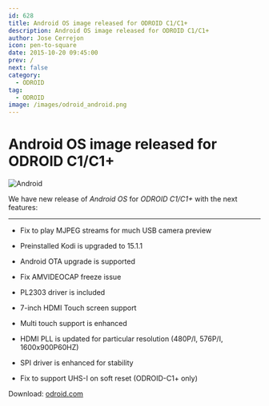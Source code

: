```yaml
---
id: 628
title: Android OS image released for ODROID C1/C1+
description: Android OS image released for ODROID C1/C1+
author: Jose Cerrejon
icon: pen-to-square
date: 2015-10-20 09:45:00
prev: /
next: false
category:
  - ODROID
tag:
  - ODROID
image: /images/odroid_android.png
---
```


# Android OS image released for ODROID C1/C1+

![Android](/images/odroid_android.png)

We have new release of *Android OS* for *ODROID C1/C1+* with the next features:

- - -
* Fix to play MJPEG streams for much USB camera preview

* Preinstalled Kodi is upgraded to 15.1.1

* Android OTA upgrade is supported

* Fix AMVIDEOCAP freeze issue

* PL2303 driver is included

* 7-inch HDMI Touch screen support

* Multi touch support is enhanced

* HDMI PLL is updated for particular resolution (480P/I, 576P/I, 1600x900P60HZ)

* SPI driver is enhanced for stability

* Fix to support UHS-I on soft reset (ODROID-C1+ only)

Download: [odroid.com](http://odroid.com/dokuwiki/doku.php?id=en:c1_android_release_note_v2.0)